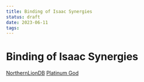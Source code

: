 ```yaml
---
title: Binding of Isaac Synergies
status: draft
date: 2023-06-11
tags:
---
```


# Binding of Isaac Synergies

[NorthernLionDB](https://www.northernlion-db.com/)
[Platinum God](https://platinumgod.co.uk/)
